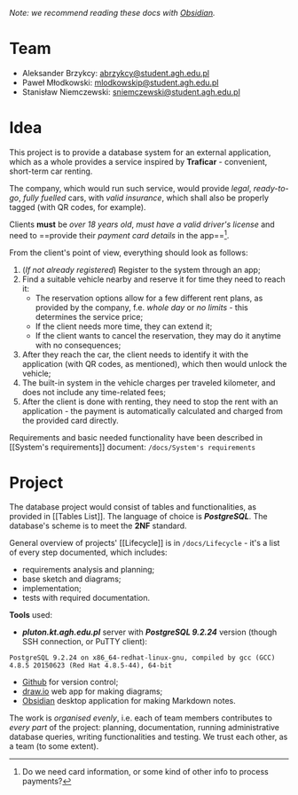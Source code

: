*Note: we recommend reading these docs with [Obsidian](https://obsidian.md).*
# Team
- Aleksander Brzykcy: <abrzykcy@student.agh.edu.pl>
- Paweł Młodkowski: <mlodkowskip@student.agh.edu.pl>
- Stanisław Niemczewski: <sniemczewski@student.agh.edu.pl>

# Idea 

This project is to provide a database system for an external application, which as a whole provides a service inspired by **Traficar** - convenient, short-term car renting.

The company, which would run such service, would provide *legal*, *ready-to-go*, *fully fuelled* cars, with *valid insurance*, which shall also be properly tagged (with QR codes, for example).

Clients **must** be *over 18 years old*, *must have a valid driver's license* and need to ==provide their *payment card details* in the app==[^1].

From the client's point of view, everything should look as follows:
1. (*If not already registered*) Register to the system through an app;
2. Find a suitable vehicle nearby and reserve it for time they need to reach it:
	- The reservation options allow for a few different rent plans, as provided by the company, f.e. *whole day* or *no limits* - this determines the service price;
	- If the client needs more time, they can extend it;
	- If the client wants to cancel the reservation, they may do it anytime with no consequences;
4. After they reach the car, the client needs to identify it with the application (with QR codes, as mentioned), which then would unlock the vehicle;
5. The built-in system in the vehicle charges per traveled kilometer, and does not include any time-related fees;
6. After the client is done with renting, they need to stop the rent with an application - the payment is automatically calculated and charged from the provided card directly.

Requirements and basic needed functionality have been described in [[System's requirements]] document: ```/docs/System's requirements```

# Project

The database project would consist of tables and functionalities, as provided in [[Tables List]]. The language of choice is ***PostgreSQL***. The database's scheme is to meet the **2NF** standard. 

General overview of projects' [[Lifecycle]] is in ```/docs/Lifecycle``` - it's a list of every step documented, which includes:
- requirements analysis and planning;
- base sketch and diagrams;
- implementation;
- tests with required documentation.

**Tools** used:
- ***pluton.kt.agh.edu.pl*** server with ***PostgreSQL 9.2.24*** version (though SSH connection, or PuTTY client):
```
PostgreSQL 9.2.24 on x86_64-redhat-linux-gnu, compiled by gcc (GCC) 4.8.5 20150623 (Red Hat 4.8.5-44), 64-bit
```
- [Github](https://github.com/stas420/database_project) for version control;
- [draw.io](https://app.diagrams.net) web app for making diagrams;
- [Obsidian](https://obsidian.md) desktop application for making Markdown notes.

The work is *organised evenly*, i.e. each of team members contributes to *every part* of the project: planning, documentation, running administrative database queries, writing functionalities and testing. We trust each other, as a team (to some extent). 


[^1]: Do we need card information, or some kind of other info to process payments?